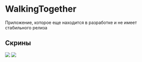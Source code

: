 # WalkingTogether

Приложение, которое еще находится в разработке и не имеет стабильного релиза

## Скрины

<img src="https://github.com/KiberneticWorm/WalkingTogether/blob/master/screens/screen1.png" />
  
<td style="width: 50%"><img src="https://github.com/KiberneticWorm/WalkingTogether/blob/master/screens/image2.jpg" /></td>  
  
